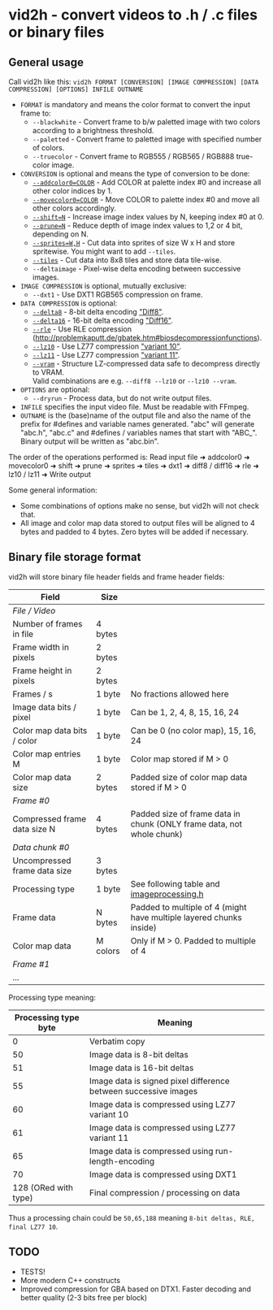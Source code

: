 # vid2h - convert videos to .h / .c files or binary files

## General usage

Call vid2h like this: ```vid2h FORMAT [CONVERSION] [IMAGE COMPRESSION] [DATA COMPRESSION] [OPTIONS] INFILE OUTNAME```

* ```FORMAT``` is mandatory and means the color format to convert the input frame to:
  * ```--blackwhite``` - Convert frame to b/w paletted image with two colors according to a brightness threshold.
  * ```--paletted``` - Convert frame to paletted image with specified number of colors.
  * ```--truecolor``` - Convert frame to RGB555 / RGB565 / RGB888 true-color image.
* ```CONVERSION``` is optional and means the type of conversion to be done:
  * [```--addcolor0=COLOR```](#adding-a-color-to-index--0-in-the-palette) - Add COLOR at palette index #0 and increase all other color indices by 1.
  * [```--movecolor0=COLOR```](#moving-a-color-to-index--0-in-the-palette) - Move COLOR to palette index #0 and move all other colors accordingly.
  * [```--shift=N```](#shifting-index-values) - Increase image index values by N, keeping index #0 at 0.
  * [```--prune=N```](#pruning-index-values) - Reduce depth of image index values to 1,2 or 4 bit, depending on N.
  * [```--sprites=W,H```](#generating-sprites) - Cut data into sprites of size W x H and store spritewise. You might want to add ```--tiles```.
  * [```--tiles```](#generating-8x8-tiles-for-tilemaps) - Cut data into 8x8 tiles and store data tile-wise.
  * ```--deltaimage``` - Pixel-wise delta encoding between successive images.
* ```IMAGE COMPRESSION``` is optional, mutually exclusive:
  * ```--dxt1``` - Use DXT1 RGB565 compression on frame.
* ```DATA COMPRESSION``` is optional:
  * [```--delta8```](#compressing-data) - 8-bit delta encoding ["Diff8"](http://problemkaputt.de/gbatek.htm#biosdecompressionfunctions).
  * [```--delta16```](#compressing-data) - 16-bit delta encoding ["Diff16"](http://problemkaputt.de/gbatek.htm#biosdecompressionfunctions).
  * [```--rle```](#compressing-data) - Use RLE compression (http://problemkaputt.de/gbatek.htm#biosdecompressionfunctions).
  * [```--lz10```](#compressing-data) - Use LZ77 compression ["variant 10"](http://problemkaputt.de/gbatek.htm#biosdecompressionfunctions).
  * [```--lz11```](#compressing-data) - Use LZ77 compression ["variant 11"](http://problemkaputt.de/gbatek.htm#biosdecompressionfunctions).
  * [```--vram```](#compressing-data) - Structure LZ-compressed data safe to decompress directly to VRAM.  
  Valid combinations are e.g. ```--diff8 --lz10``` or ```--lz10 --vram```.
* ```OPTIONS``` are optional:
  * ```--dryrun``` - Process data, but do not write output files.
* ```INFILE``` specifies the input video file. Must be readable with FFmpeg.
* ```OUTNAME``` is the (base)name of the output file and also the name of the prefix for #defines and variable names generated. "abc" will generate "abc.h", "abc.c" and #defines / variables names that start with "ABC_". Binary output will be written as "abc.bin".

The order of the operations performed is: Read input file ➜ addcolor0 ➜ movecolor0 ➜ shift ➜ prune ➜ sprites ➜ tiles ➜ dxt1 ➜ diff8 / diff16 ➜ rle ➜ lz10 / lz11 ➜ Write output

Some general information:

* Some combinations of options make no sense, but vid2h will not check that.
* All image and color map data stored to output files will be aligned to 4 bytes and padded to 4 bytes. Zero bytes will be added if necessary.

## Binary file storage format

vid2h will store binary file header fields and frame header fields:

| Field                        | Size     |                                                                       |
| ---------------------------- | -------- | --------------------------------------------------------------------- |
| *File / Video*               |
| Number of frames in file     | 4 bytes  |
| Frame width in pixels        | 2 bytes  |
| Frame height in pixels       | 2 bytes  |
| Frames / s                   | 1 byte   | No fractions allowed here                                             |
| Image data bits / pixel      | 1 byte   | Can be 1, 2, 4, 8, 15, 16, 24                                         |
| Color map data bits / color  | 1 byte   | Can be 0 (no color map), 15, 16, 24                                   |
| Color map entries M          | 1 byte   | Color map stored if M > 0                                             |
| Color map data size          | 2 bytes  | Padded size of color map data stored if M > 0                         |
| *Frame #0*                   |
| Compressed frame data size N | 4 bytes  | Padded size of frame data in chunk (ONLY frame data, not whole chunk) |
| *Data chunk #0*              |
| Uncompressed frame data size | 3 bytes  |
| Processing type              | 1 byte   | See following table and [imageprocessing.h](imageprocessing.h)        |
| Frame data                   | N bytes  | Padded to multiple of 4 (might have multiple layered chunks inside)   |
| Color map data               | M colors | Only if M > 0. Padded to multiple of 4                                |
| *Frame #1*                   |
| ...                          |

Processing type meaning:

| Processing type byte | Meaning                                                         |
| -------------------- | --------------------------------------------------------------- |
| 0                    | Verbatim copy                                                   |
| 50                   | Image data is 8-bit deltas                                      |
| 51                   | Image data is 16-bit deltas                                     |
| 55                   | Image data is signed pixel difference between successive images |
| 60                   | Image data is compressed using LZ77 variant 10                  |
| 61                   | Image data is compressed using LZ77 variant 11                  |
| 65                   | Image data is compressed using run-length-encoding              |
| 70                   | Image data is compressed using DXT1                             |
| 128 (ORed with type) | Final compression / processing on data                          |

Thus a processing chain could be `50,65,188` meaning `8-bit deltas, RLE, final LZ77 10`.

## TODO

* TESTS!
* More modern C++ constructs
* Improved compression for GBA based on DTX1. Faster decoding and better quality (2-3 bits free per block)
